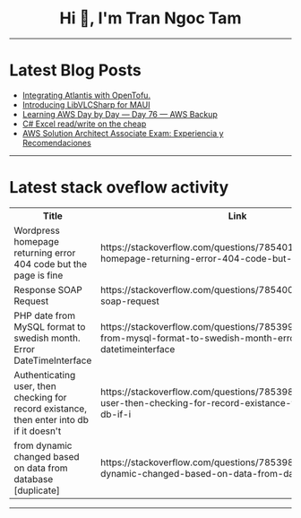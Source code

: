 <h1 align="center">Hi 👋, I'm Tran Ngoc Tam</h1>

---

# Latest Blog Posts 
<!-- BLOG-POST-LIST:START -->
- [Integrating Atlantis with OpenTofu.](https://dev.to/jmateusousa/integrating-atlantis-with-opentofu-lnd)
- [Introducing LibVLCSharp for MAUI](https://dev.to/mfkl/introducing-libvlcsharp-for-maui-naj)
- [Learning AWS Day by Day — Day 76 — AWS Backup](https://dev.to/rksalo88/learning-aws-day-by-day-day-76-aws-backup-4oop)
- [C# Excel read/write on the cheap](https://dev.to/karenpayneoregon/c-excel-readwrite-on-the-cheap-36km)
- [AWS Solution Architect Associate Exam: Experiencia y Recomendaciones](https://dev.to/madriz03/aws-solution-architect-associate-exam-experiencia-y-recomendaciones-1jp5)
<!-- BLOG-POST-LIST:END -->

---

# Latest stack oveflow activity
<table>
  <tr><th>Title</th><th>Link</th></tr>
  <!-- STACKOVERFLOW:START --><tr><td>Wordpress homepage returning error 404 code but the page is fine</td><td>https://stackoverflow.com/questions/78540196/wordpress-homepage-returning-error-404-code-but-the-page-is-fine</td></tr><tr><td>Response SOAP Request</td><td>https://stackoverflow.com/questions/78540033/response-soap-request</td></tr><tr><td>PHP date from MySQL format to swedish month. Error DateTimeInterface</td><td>https://stackoverflow.com/questions/78539921/php-date-from-mysql-format-to-swedish-month-error-datetimeinterface</td></tr><tr><td>Authenticating user, then checking for record existance, then enter into db if it doesn&#39;t</td><td>https://stackoverflow.com/questions/78539877/authenticating-user-then-checking-for-record-existance-then-enter-into-db-if-i</td></tr><tr><td>from dynamic changed based on data from database [duplicate]</td><td>https://stackoverflow.com/questions/78539846/from-dynamic-changed-based-on-data-from-database</td></tr><!-- STACKOVERFLOW:END -->
</table>

---


